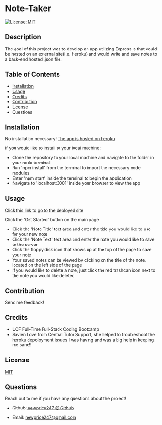 # Note-Taker
  [![License: MIT](https://img.shields.io/badge/License-MIT-yellow.svg)](https://opensource.org/licenses/MIT)
  ## Description

  The goal of this project was to develop an app utilizing Express.js that could be hosted on an external site(i.e. Heroku) and would write and save notes to a back-end hosted .json file.

  ## Table of Contents 
  
  - [Installation](#installation)
  - [Usage](#usage)
  - [Credits](#credits) 
  - [Contribution](#contribution)
  - [License](#license)
  - [Questions](#questions)
  
  ## Installation
  No installation necessary! [The app is hosted on heroku](https://note-taker-newprice247-e6c2f2c3bf4d.herokuapp.com/notes)
  
  If you would like to install to your local machine:
  * Clone the repository to your local machine and navigate to the folder in your node terminal
  * Run 'npm install' from the terminal to import the necessary node modules
  * Enter 'npm start' inside the terminal to begin the application
  * Navigate to 'localhost:3001' inside your browser to view the app

  ## Usage
  [Click this link to go to the deployed site](https://note-taker-newprice247-e6c2f2c3bf4d.herokuapp.com/notes)

  Click the 'Get Started' button on the main page
  * Click the 'Note Title' text area and enter the title you would like to use for your new note
  * Click the 'Note Text' text area and enter the note you would like to save to the server
  * Click the floppy disk icon that shows up at the top of the page to save your note
  * Your saved notes can be viewed by clicking on the title of the note, located on the left side of the page
  * If you would like to delete a note, just click the red trashcan icon next to the note you would like deleted

  ## Contribution

  Send me feedback!

  ## Credits

  * UCF Full-Time Full-Stack Coding Bootcamp
  * Savien Love from Central Tutor Support, she helped to troubleshoot the heroku depoloyment issues I was having and was a big help in keeping me sane!!

  ## License

  [MIT](https://opensource.org/licenses/MIT)

  ## Questions
  
  Reach out to me if you have any questions about the project!
  
  * Github:[ newprice247 @ Github](https://github.com/newprice247)
  
  * Email: newprice247@gmail.com
